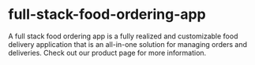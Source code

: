 # full-stack-food-ordering-app
A full stack food ordering app is a fully realized and customizable food delivery application that is an all-in-one solution for managing orders and deliveries. Check out our product page for more information.

